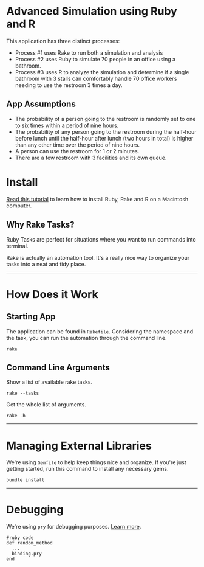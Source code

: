 # Advanced Simulation using Ruby and R


This application has three distinct processes:

* Process #1 uses Rake to run both a simulation and analysis
* Process #2 uses Ruby to simulate 70 people in an office using a bathroom. 
* Process #3 uses R to analyze the simulation and determine if a single bathroom with 3 stalls can comfortably handle 70 office workers needing to use the restroom 3 times a day. 

## App Assumptions

* The probability of a person going to the restroom is randomly set to one to six times within a period of nine hours.
* The probability of any person going to the restroom during the half-hour before lunch until the half-hour after lunch (two hours in total) is higher than any other time over the period of nine hours.
* A person can use the restroom for 1 or 2 minutes.
* There are a few restroom with 3 facilities and its own queue.

# Install


[Read this tutorial](http://www.chrisjmendez.com/2017/01/19/installing-r-using-homebrew/) to learn how to install Ruby, Rake and R on a Macintosh computer. 


## Why Rake Tasks?

Ruby Tasks are perfect for situations where you want to run commands into terminal.  

Rake is actually an automation tool.  It's a really nice way to organize your tasks into a neat and tidy place. 


---


# How Does it Work


## Starting App

The application can be found in ```Rakefile```.  Considering the namespace and the task, you can run the automation through the command line.

```language-powerbash
rake
```




## Command Line Arguments

Show a list of available rake tasks.
```
rake --tasks
```


Get the whole list of arguments.
```
rake -h
```



---



# Managing External Libraries

We're using ```Gemfile``` to help keep things nice and organize. If you're just getting started, run this command to install any necessary gems.

```
bundle install
```

---


# Debugging

We're using ```pry``` for debugging purposes. [Learn more](https://github.com/pry/pry).


```language-ruby
#ruby code
def random_method
  ...
  binding.pry
end
```
